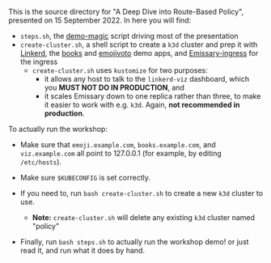 This is the source directory for "A Deep Dive into Route-Based Policy",
presented on 15 September 2022. In here you will find:

- `steps.sh`, the [demo-magic] script driving most of the presentation
- `create-cluster.sh`, a shell script to create a `k3d` cluster and prep it
  with [Linkerd], the [books] and [emojivoto] demo apps, and [Emissary-ingress]
  for the ingress
   - `create-cluster.sh` uses `kustomize` for two purposes:
      - it allows any host to talk to the `linkerd-viz` dashboard, which you
        **MUST NOT DO IN PRODUCTION**, and
      - it scales Emissary down to one replica rather than three, to make it
        easier to work with e.g. `k3d`. Again, **not recommended in production**.

To actually run the workshop:

- Make sure that `emoji.example.com`, `books.example.com`, and `viz.example.com`
  all point to 127.0.0.1 (for example, by editing `/etc/hosts`).

- Make sure `$KUBECONFIG` is set correctly.

- If you need to, run `bash create-cluster.sh` to create a new `k3d` cluster to
  use.
   - **Note:** `create-cluster.sh` will delete any existing `k3d` cluster named
     "policy"

- Finally, run `bash steps.sh` to actually run the workshop demo! or just read it, and 
  run what it does by hand.

[books]: https://github.com/BuoyantIO/booksapp
[demo-magic]: https://github.com/paxtonhare/demo-magic/blob/master/demo-magic.sh
[Emissary-ingress]: https://www.getambassador.io/docs/emissary/
[emojivoto]: https://github.com/BuoyantIO/emojivoto
[Linkerd]: https://linkerd.io

